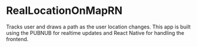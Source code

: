 # RealLocationOnMapRN
Tracks user and draws a path as the user location changes. This app is built using the PUBNUB for realtime updates and React Native for handling the frontend.

